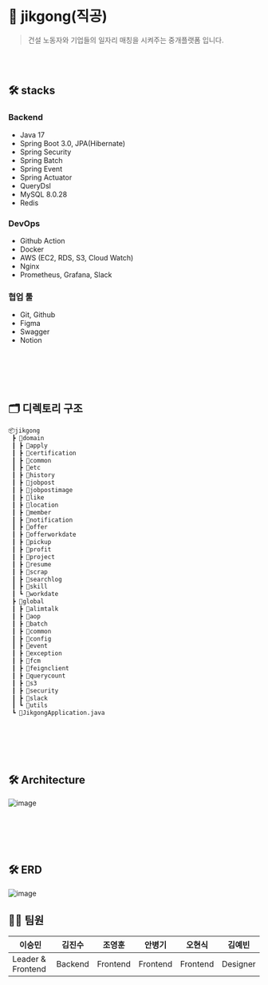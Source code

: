 #  📌 jikgong(직공)
> 건설 노동자와 기업들의 일자리 매칭을 시켜주는 중개플랫폼 입니다.


<br><br>

## 🛠 stacks
### Backend
- Java 17
- Spring Boot 3.0, JPA(Hibernate)
- Spring Security
- Spring Batch
- Spring Event
- Spring Actuator
- QueryDsl
- MySQL 8.0.28
- Redis

### DevOps
- Github Action
- Docker
- AWS (EC2, RDS, S3, Cloud Watch)
- Nginx
- Prometheus, Grafana, Slack

### 협업 툴
- Git, Github
- Figma
- Swagger
- Notion

<br><br><br><br>

## 🗂 디렉토리 구조
```markdown
📦jikgong
 ┣ 📂domain
 ┃ ┣ 📂apply
 ┃ ┣ 📂certification
 ┃ ┣ 📂common
 ┃ ┣ 📂etc
 ┃ ┣ 📂history
 ┃ ┣ 📂jobpost
 ┃ ┣ 📂jobpostimage
 ┃ ┣ 📂like
 ┃ ┣ 📂location
 ┃ ┣ 📂member
 ┃ ┣ 📂notification
 ┃ ┣ 📂offer
 ┃ ┣ 📂offerworkdate
 ┃ ┣ 📂pickup
 ┃ ┣ 📂profit
 ┃ ┣ 📂project
 ┃ ┣ 📂resume
 ┃ ┣ 📂scrap
 ┃ ┣ 📂searchlog
 ┃ ┣ 📂skill
 ┃ ┗ 📂workdate
 ┣ 📂global
 ┃ ┣ 📂alimtalk
 ┃ ┣ 📂aop
 ┃ ┣ 📂batch
 ┃ ┣ 📂common
 ┃ ┣ 📂config
 ┃ ┣ 📂event
 ┃ ┣ 📂exception
 ┃ ┣ 📂fcm
 ┃ ┣ 📂feignclient
 ┃ ┣ 📂querycount
 ┃ ┣ 📂s3
 ┃ ┣ 📂security
 ┃ ┣ 📂slack
 ┃ ┗ 📂utils
 ┗ 📜JikgongApplication.java
```
<br><br><br><br>

## 🛠️ Architecture
![image](https://github.com/KT-Beak-Ho/jikgong-backend/assets/97269799/7ba4ca76-5df9-4496-b3ef-2ff7a1355a73)


<br><br><br><br>
## 🛠️ ERD
![image](https://github.com/dgjinsu/jikgong-backend/assets/97269799/437c84fb-e015-4f85-8336-dcc32def7b16)


## 👩‍💻 팀원
| 이승민            | 김진수   | 조영훈   | 안병기  | 오현식  | 김예빈  |
| ----------------- | -------- | -------- | ------- | ------- | ------- |
| Leader & Frontend | Backend | Frontend | Frontend | Frontend | Designer |

